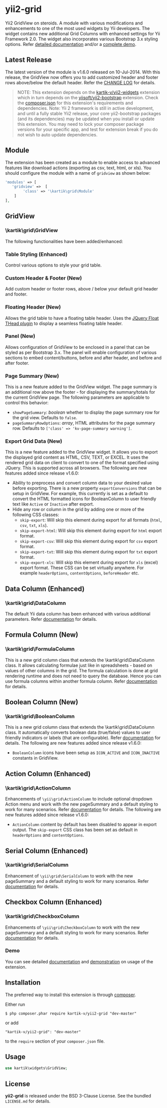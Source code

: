 yii2-grid
=========

Yii2 GridView on steroids. A module with various modifications and enhancements to one of the most used widgets by Yii developers. The widget contains new additional Grid Columns with enhanced settings for Yii Framework 2.0. The widget also incorporates various Bootstrap 3.x styling options.
Refer [detailed documentation](http://demos.krajee.com/grid) and/or a [complete demo](http://demos.krajee.com/grid-demo).

## Latest Release
The latest version of the module is v1.6.0 released on 10-Jul-2014. With this release, the GridView now offers you to add customized header and footer rows 
above/below the default header. Refer the [CHANGE LOG](https://github.com/kartik-v/yii2-grid/blob/master/CHANGE.md) for details.

> NOTE: This extension depends on the [kartik-v/yii2-widgets](https://github.com/kartik-v/yii2-widgets) extension which in turn depends on the
[yiisoft/yii2-bootstrap](https://github.com/yiisoft/yii2/tree/master/extensions/bootstrap) extension. Check the 
[composer.json](https://github.com/kartik-v/yii2-grid/blob/master/composer.json) for this extension's requirements and dependencies. 
Note: Yii 2 framework is still in active development, and until a fully stable Yii2 release, your core yii2-bootstrap packages (and its dependencies) 
may be updated when you install or update this extension. You may need to lock your composer package versions for your specific app, and test 
for extension break if you do not wish to auto update dependencies.

## Module
The extension has been created as a module to enable access to advanced features like download actions (exporting as csv, text, html, or xls). You should configure the module with a name of `gridview` as shown below:
```php
'modules' => [
   'gridview' =>  [
        'class' => '\kartik\grid\Module'
    ]
],
```

## GridView
### \kartik\grid\GridView
The following functionalities have been added/enhanced:

### Table Styling (Enhanced)
Control various options to style your grid table.

### Custom Header & Footer (New)
Add custom header or footer rows, above / below your default grid header and footer.

### Floating Header (New)
Allows the grid table to have a floating table header. Uses the [JQuery Float THead plugin](http://mkoryak.github.io/floatThead) to display a seamless floating table header. 

### Panel (New)
Allows configuration of GridView to be enclosed in a panel that can be styled as per  Bootstrap 3.x. The panel will enable configuration of  various
sections to embed content/buttons, before and after header, and before and after footer.

### Page Summary (New)
This is a new feature added to the GridView widget. The page summary is an additional row above the footer - for displaying the
summary/totals for the current GridView page. The following parameters are applicable to control this behavior:

- `showPageSummary`: _boolean_ whether to display the page summary row for the grid view. Defaults to `false`.
- `pageSummaryRowOptions`:  _array_, HTML attributes for the page summary row. Defaults to `['class' => 'kv-page-summary warning']`.

### Export Grid Data (New)
This is a new feature added to the GridView widget. It allows you to export the displayed grid content as HTML, CSV, TEXT, or EXCEL. It uses the rendered grid data on client to convert to one of the format specified using JQuery. 
This is supported across all browsers. The following are new features added since release v1.6.0:

- Ability to preprocess and convert column data to your desired value before exporting. There is a new property `exportConversions` that can be setup in GridView. 
For example, this currently is set as a default to convert the HTML formatted icons for BooleanColumn to user friendly text like `Active` or `Inactive` after export.
- Hide any row or column in the grid by adding one or more of the following CSS classes:
    - `skip-export`: Will skip this element during export for all formats (`html`, `csv`, `txt`, `xls`).
    - `skip-export-html`: Will skip this element during export for `html` export format.
    - `skip-export-csv`: Will skip this element during export for `csv` export format.
    - `skip-export-txt`: Will skip this element during export for `txt` export format.
    - `skip-export-xls`: Will skip this element during export for `xls` (excel) export format.
    These CSS can be set virtually anywhere. For example `headerOptions`, `contentOptions`, `beforeHeader` etc.

## Data Column (Enhanced)
### \kartik\grid\DataColumn
The default Yii data column has been enhanced with various additional parameters. Refer [documentation](http://demos.krajee.com/grid#data-column) for details.

## Formula Column (New)
### \kartik\grid\FormulaColumn
This is a new grid column class that extends the \kartik\grid\DataColumn class. It allows calculating formulae just like in spreadsheets - based on
values of other columns in the grid. The formula calculation is done at grid rendering runtime and does not need to query the database. Hence you can use formula columns
within another formula column. Refer [documentation](http://demos.krajee.com/grid#formula-column) for details.

## Boolean Column (New)
### \kartik\grid\BooleanColumn
This is a new grid column class that extends the \kartik\grid\DataColumn class. It automatically converts boolean data (true/false) values to user friendly indicators or labels (that are configurable). 
Refer [documentation](http://demos.krajee.com/grid#boolean-column) for details. The following are new features added since release v1.6.0:

- `BooleanColumn` icons have been setup as `ICON_ACTIVE` and `ICON_INACTIVE` constants in GridView.

## Action Column (Enhanced)
### \kartik\grid\ActionColumn
Enhancements of `\yii\grid\ActionColumn` to include optional dropdown Action menu and work with the new pageSummary and a default styling to work for many scenarios. Refer [documentation](http://demos.krajee.com/grid#action-column) for details.
The following are new features added since release v1.6.0:
- `ActionColumn` content by default has been disabled to appear in export output. The `skip-export` CSS class has been set as default in `headerOptions` and `contentOptions`.

## Serial Column (Enhanced)
### \kartik\grid\SerialColumn
Enhancement of `\yii\grid\SerialColumn` to work with the new pageSummary and a default styling to work for many scenarios. Refer [documentation](http://demos.krajee.com/grid#serial-column) for details.

## Checkbox Column (Enhanced)
### \kartik\grid\CheckboxColumn
Enhancements of `\yii\grid\CheckboxColumn` to work with the new pageSummary and a default styling to work for many scenarios. Refer [documentation](http://demos.krajee.com/grid#checkbox-column) for details.

### Demo
You can see detailed [documentation](http://demos.krajee.com/grid) and [demonstration](http://demos.krajee.com/grid-demo) on usage of the extension.

## Installation

The preferred way to install this extension is through [composer](http://getcomposer.org/download/).

Either run

```
$ php composer.phar require kartik-v/yii2-grid "dev-master"
```

or add

```
"kartik-v/yii2-grid": "dev-master"
```

to the ```require``` section of your `composer.json` file.

## Usage
```php
use kartik\widgets\GridView;
```

## License

**yii2-grid** is released under the BSD 3-Clause License. See the bundled `LICENSE.md` for details.